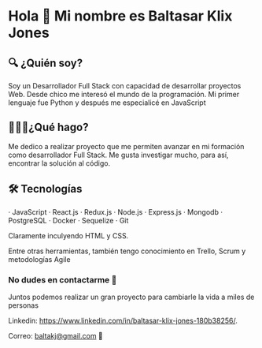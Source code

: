 # Hola 👋 Mi nombre es Baltasar Klix Jones

## 🔍 ¿Quién soy? 
Soy un Desarrollador Full Stack con capacidad de desarrollar proyectos Web.
Desde chico me interesó el mundo de la programación. Mi primer lenguaje fue Python y después me especialicé en JavaScript

## 🧑🏻‍💻¿Qué hago?
Me dedico a realizar proyecto que me permiten avanzar en mi formación como desarrollador Full Stack. Me gusta investigar mucho, para así, encontrar la solución al código.

## 🛠  Tecnologías
 · JavaScript
 · React.js
 · Redux.js
 · Node.js
 · Express.js 
 · Mongodb
 · PostgreSQL
 · Docker
 · Sequelize
 · Git

Claramente inculyendo HTML y CSS.

Entre otras herramientas, también tengo conocimiento en Trello, Scrum y metodologías Agile 

### No dudes en contactarme 📲
Juntos podemos realizar un gran proyecto para cambiarle la vida a miles de personas

Linkedin: https://www.linkedin.com/in/baltasar-klix-jones-180b38256/.

Correo: baltakj@gmail.com 📩
